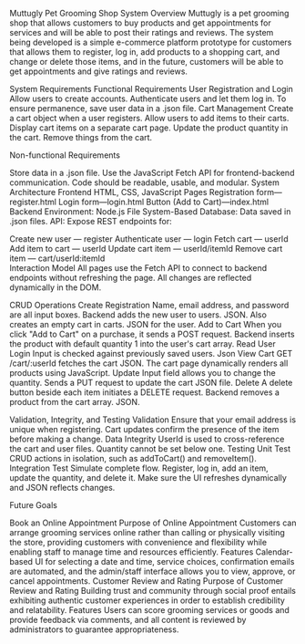 Muttugly
Pet Grooming Shop
System Overview
Muttugly is a pet grooming shop that allows customers to buy products and get appointments for services and will be able to post their ratings and reviews. The system being developed is a simple e-commerce platform prototype for customers that allows them to register, log in, add products to a shopping cart, and change or delete those items, and in the future, customers will be able to get appointments and give ratings and reviews.

System Requirements
Functional Requirements
User Registration and Login
Allow users to create accounts.
Authenticate users and let them log in.
To ensure permanence, save user data in a .json file.
Cart Management
Create a cart object when a user registers.
Allow users to add items to their carts.
Display cart items on a separate cart page.
Update the product quantity in the cart.
Remove things from the cart.

Non-functional Requirements

Store data in a .json file.
Use the JavaScript Fetch API for frontend-backend communication.
Code should be readable, usable, and modular.
System Architecture
Frontend
HTML, CSS, JavaScript
Pages
Registration form—register.html
Login form—login.html
Button (Add to Cart)—index.html
Backend
Environment: Node.js
File System-Based Database: Data saved in .json files.
API:
Expose REST endpoints for:


Create new user — register
Authenticate user — login
Fetch cart — userId
Add item to cart — userId
Update cart item — userId/itemId
Remove cart item — cart/userId:itemId   
Interaction Model
All pages use the Fetch API to connect to backend endpoints without refreshing the page.
All changes are reflected dynamically in the DOM.

CRUD Operations
Create
Registration
Name, email address, and password are all input boxes.
Backend adds the new user to users. JSON.
Also creates an empty cart in carts. JSON for the user.
Add to Cart
When you click "Add to Cart" on a purchase, it sends a POST request.
Backend inserts the product with default quantity 1 into the user's cart array.
Read
User Login
Input is checked against previously saved users. Json
View Cart
GET /cart/:userId fetches the cart JSON.
The cart page dynamically renders all products using JavaScript.
Update
Input field allows you to change the quantity.
Sends a PUT request to update the cart JSON file.
Delete
A delete button beside each item initiates a DELETE request.
Backend removes a product from the cart array. JSON.

Validation, Integrity, and Testing
Validation
Ensure that your email address is unique when registering.
Cart updates confirm the presence of the item before making a change.
Data Integrity
UserId is used to cross-reference the cart and user files.
Quantity cannot be set below one.
Testing
Unit Test
CRUD actions in isolation, such as addToCart() and removeItem().
Integration Test
Simulate complete flow. Register, log in, add an item, update the quantity, and delete it.
Make sure the UI refreshes dynamically and JSON reflects changes.

Future Goals

Book an Online Appointment
Purpose of Online Appointment
Customers can arrange grooming services online rather than calling or physically visiting the store, providing customers with convenience and flexibility while enabling staff to manage time and resources efficiently.
Features
Calendar-based UI for selecting a date and time, service choices, confirmation emails are automated, and the admin/staff interface allows you to view, approve, or cancel appointments.
Customer Review and Rating
Purpose of Customer Review and Rating
Building trust and community through social proof entails exhibiting authentic customer experiences in order to establish credibility and relatability.
Features
Users can score grooming services or goods and provide feedback via comments, and all content is reviewed by administrators to guarantee appropriateness.



